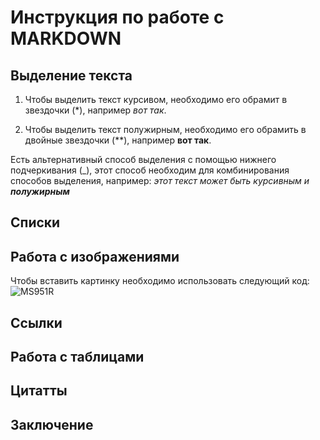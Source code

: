 # Инструкция по работе с MARKDOWN

## Выделение текста 

1) Чтобы выделить текст курсивом, необходимо его обрамит в звездочки (*), например *вот так*.

2) Чтобы выделить текст  полужирным, необходимо его обрамить в двойные звездочки (**), например **вот так**.

Есть альтернативный способ выделения с помощью нижнего подчеркивания (_), этот способ необходим для комбинирования способов выделения, например: _этот текст может быть курсивным и **полужирным**_

## Списки 

## Работа с изображениями 

Чтобы вставить картинку необходимо использовать следующий код: ![MS951R](MS951R.jpg) 

## Ссылки 

## Работа с таблицами 

## Цитатты 

## Заключение